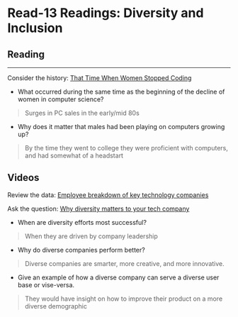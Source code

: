 # Read-13 Readings: Diversity and Inclusion


## Reading

<hr>



Consider the history: [That Time When Women Stopped Coding](https://www.npr.org/sections/money/2014/10/21/357629765/when-women-stopped-coding)

- What occurred during the same time as the beginning of the decline of women in computer science?
> Surges in PC sales in the early/mid 80s

- Why does it matter that males had been playing on computers growing up?
> By the time they went to college they were proficient with computers, and had somewhat of a headstart

## Videos
Review the data: [Employee breakdown of key technology companies](https://informationisbeautiful.net/visualizations/diversity-in-tech/)

Ask the question: [Why diversity matters to your tech company](https://www.usatoday.com/story/tech/columnist/2015/07/21/why-diversity-matters-your-tech-company/30419871/)

- When are diversity efforts most successful?
> When they are driven by company leadership
- Why do diverse companies perform better?
> Diverse companies are smarter, more creative, and more innovative.
- Give an example of how a diverse company can serve a diverse user base or vise-versa.
> They would have insight on how to improve their product on a more diverse demographic